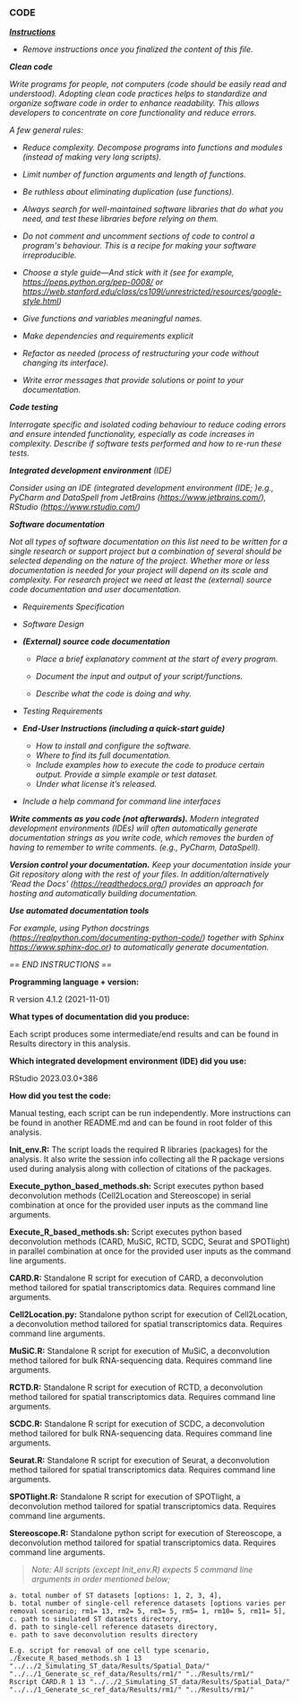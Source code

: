 ### CODE



<u>***Instructions***</u>

* *Remove instructions once you finalized the content of this file.*



***Clean code*** 

*Write programs for people, not computers (code should be easily read and understood). Adopting clean code practices helps to standardize and organize software code in order to enhance readability. This allows developers to concentrate on core functionality and reduce errors.* 

*A few general rules:*

- *Reduce complexity. Decompose programs into functions and modules (instead of making very long scripts).*
- *Limit number of function arguments and length of functions.*
- *Be ruthless about eliminating duplication (use functions).*
- *Always search for well-maintained software libraries that do what you need, and test these libraries     before relying on them.*
- *Do not comment and  uncomment sections of code to control a program's behaviour. This is a recipe for making your software irreproducible.* 
- *Choose a style guide—And stick with it (see for example, https://peps.python.org/pep-0008/ or https://web.stanford.edu/class/cs109l/unrestricted/resources/google-style.html)*
- *Give functions and variables meaningful names.*
- *Make dependencies and requirements explicit*
- *Refactor as needed (process of restructuring your code without changing its interface).*

- *Write error messages that provide solutions or point to your documentation.*



***Code testing***

*Interrogate specific and isolated coding behaviour to reduce coding errors and ensure intended functionality, especially as code increases in complexity. Describe if software tests performed and how to re-run these tests.*



***Integrated development environment** (IDE)*

*Consider using an IDE (integrated development environment (IDE; )e.g., PyCharm and DataSpell from JetBrains (https://www.jetbrains.com/), RStudio (https://www.rstudio.com/)* 



***Software documentation***

*Not all types of software documentation on this list need to be written for a single research or support project but a combination of several should be selected depending on the nature of the project. Whether more or less documentation is needed for your project will depend on its scale and complexity. For research project we need at least the (external) source code documentation and user documentation.*

- *Requirements Specification*

- *Software Design*

- ***(External) source code documentation***

  - *Place a brief explanatory comment at the start of every program.*

  - *Document the input and output of your script/functions.*
  - *Describe what the code is doing and why.*

- *Testing Requirements*
- ***End-User Instructions (including a quick-start guide)***
  - *How to install and configure the software.*
  - *Where to find its full documentation.*
  - *Include examples how to execute the code to produce certain output. Provide a simple example or test dataset.*
  - *Under what license it’s released.*
- *Include a help command for command line interfaces*



***Write comments as you code (not afterwards).** Modern integrated development environments (IDEs) will often automatically generate documentation strings as you write code, which removes the burden of having to remember to write comments. (e.g., PyCharm, DataSpell).*



***Version control your documentation.** Keep your documentation inside your Git repository along with the rest of your files. In addition/alternatively ‘Read the Docs’ (https://readthedocs.org/) provides an approach for hosting and automatically building documentation.* 



***Use automated documentation tools***

*For example, using Python docstrings (https://realpython.com/documenting-python-code/) together with Sphinx https://www.sphinx-doc.or) to automatically generate documentation.* 



 *== END INSTRUCTIONS ==*



**Programming language + version:**

R version 4.1.2 (2021-11-01)

**What types of documentation did you produce:**

Each script produces some intermediate/end results and can be found in Results directory in this analysis.

**Which integrated development environment (IDE) did you use:**

RStudio 2023.03.0+386

**How did you test the code:**

Manual testing, each script can be run independently. More instructions can be found in another README.md and can be found in root folder of this analysis.

**Init_env.R:** The script loads the required R libraries (packages) for the analysis. It also write the session info collecting all the R package versions used during analysis along with collection of citations of the packages. 


**Execute\_python\_based\_methods.sh:** Script executes python based deconvolution methods (Cell2Location and Stereoscope) in serial combination at once for the provided user inputs as the command line arguments.


**Execute\_R\_based\_methods.sh:** Script executes python based deconvolution methods (CARD, MuSiC, RCTD, SCDC, Seurat and SPOTlight) in parallel combination at once for the provided user inputs as the command line arguments.

**CARD.R:** Standalone R script for execution of CARD, a deconvolution method tailored for spatial transcriptomics data. Requires command line arguments.

**Cell2Location.py:** Standalone python script for execution of Cell2Location, a deconvolution method tailored for spatial transcriptomics data. Requires command line arguments.

**MuSiC.R:** Standalone R script for execution of MuSiC, a deconvolution method tailored for bulk RNA-sequencing data. Requires command line arguments.

**RCTD.R:** Standalone R script for execution of RCTD, a deconvolution method tailored for spatial transcriptomics data. Requires command line arguments.

**SCDC.R:** Standalone R script for execution of SCDC, a deconvolution method tailored for bulk RNA-sequencing data. Requires command line arguments.

**Seurat.R:** Standalone R script for execution of Seurat, a deconvolution method tailored for spatial transcriptomics data. Requires command line arguments.

**SPOTlight.R:** Standalone R script for execution of SPOTlight, a deconvolution method tailored for spatial transcriptomics data. Requires command line arguments.

**Stereoscope.R:** Standalone python script for execution of Stereoscope, a deconvolution method tailored for spatial transcriptomics data. Requires command line arguments.


> *Note: All scripts (except Init_env.R) expects 5 command line arguments in order mentioned below;*<br>

	a. total number of ST datasets [options: 1, 2, 3, 4],
	b. total number of single-cell reference datasets [options varies per removal scenario; rm1= 13, rm2= 5, rm3= 5, rm5= 1, rm10= 5, rm11= 5],
	c. path to simulated ST datasets directory,
	d. path to single-cell reference datasets directory,
	e. path to save deconvolution results directory
	
	E.g. script for removal of one cell type scenario,
	./Execute_R_based_methods.sh 1 13 "../../2_Simulating_ST_data/Results/Spatial_Data/" "../../1_Generate_sc_ref_data/Results/rm1/" "../Results/rm1/"
	Rscript CARD.R 1 13 "../../2_Simulating_ST_data/Results/Spatial_Data/" "../../1_Generate_sc_ref_data/Results/rm1/" "../Results/rm1/"